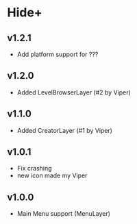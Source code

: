 # Hide+
## v1.2.1
* Add platform support for ???
## v1.2.0
* Added LevelBrowserLayer (#2 by Viper)
## v1.1.0
* Added CreatorLayer (#1 by Viper)
## v1.0.1
* Fix crashing
* new icon made my Viper
## v1.0.0
* Main Menu support (MenuLayer)
